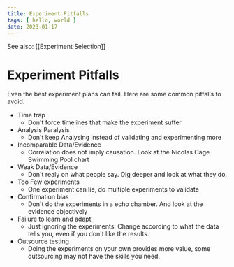 ```yaml
---
title: Experiment Pitfalls
tags: [ hello, world ]
date: 2023-01-17
---
```


See also: [[Experiment Selection]]

# Experiment Pitfalls
Even the best experiment plans can fail. Here are some common pitfalls to avoid.

- Time trap
  - Don't force timelines that make the experiment suffer
- Analysis Paralysis
  - Don't keep Analysing instead of validating and experimenting more
- Incomparable Data/Evidence
  - Correlation does not imply causation. Look at the Nicolas Cage Swimming Pool chart
- Weak Data/Evidence
  - Don't realy on what people say. Dig deeper and look at what they do.
- Too Few experiments
  - One experiment can lie, do multiple experiments to validate
- Confirmation bias
  - Don't do the experiments in a echo chamber. And look at the evidence objectively
- Failure to learn and adapt
  - Just ignoring the experiments. Change according to what the data tells you, even if you don't like the results.
- Outsource testing
  - Doing the experiments on your own provides more value, some outsourcing may not have the skills you need.

